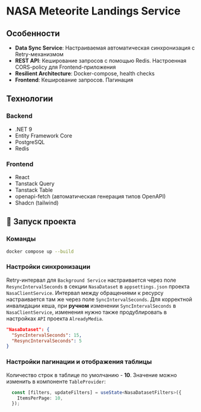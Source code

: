 # NASA Meteorite Landings Service

## Особенности

- **Data Sync Service**: Настраиваемая автоматическая синхронизация с Retry-механизмом
- **REST API**: Кеширование запросов с помощью Redis. Настроенная CORS-policy для Frontend-приложения
- **Resilient Architecture**: Docker-compose, health checks
- **Frontend**: Кеширование запросов. Пагинация

## Технологии

### Backend
- .NET 9
- Entity Framework Core
- PostgreSQL
- Redis

### Frontend
- React
- Tanstack Query
- Tanstack Table
- openapi-fetch (автоматическая генерация типов OpenAPI)
- Shadcn (tailwind)

## 🚀 Запуск проекта

### Команды
```bash
docker compose up --build
```

### Настройки синхронизации

Retry-интервал для `Background Service` настраивается через поле `ResyncIntervalSeconds` в секции `NasaDataset` в `appsettings.json` проекта `NasaClientService`. Интервал между обращениями к ресурсу настраивается там же через поле `SyncIntervalSeconds`. Для корректной инвалидации кеша, при **ручном** изменении `SyncIntervalSeconds` в `NasaClientService`, изменения нужно также продублировать в настройках `API` проекта `AlreadyMedia`.

```json
"NasaDataset": {
  "SyncIntervalSeconds": 15,
  "ResyncIntervalSeconds": 5
}
```
### Настройки пагинации и отображения таблицы

Количество строк в таблице по умолчанию - **10**. Значение можно изменить в компоненте `TableProvider`: 
```ts
  const [filters, updateFilters] = useState<NasaDatasetFilters>({
    ItemsPerPage: 10,
  });
```
